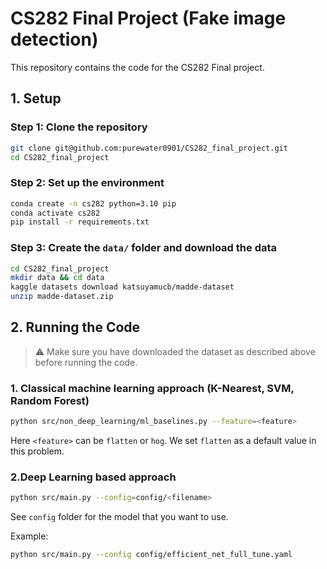 # CS282 Final Project (Fake image detection)

This repository contains the code for the CS282 Final project.

## 1. Setup

### Step 1: Clone the repository

```bash
git clone git@github.com:purewater0901/CS282_final_project.git
cd CS282_final_project
```

### Step 2: Set up the environment

```bash
conda create -n cs282 python=3.10 pip
conda activate cs282
pip install -r requirements.txt
```

### Step 3: Create the `data/` folder and download the data

```bash
cd CS282_final_project
mkdir data && cd data
kaggle datasets download katsuyamucb/madde-dataset
unzip madde-dataset.zip
```

## 2. Running the Code

> ⚠️ Make sure you have downloaded the dataset as described above before running the code.

### 1. Classical machine learning approach (K-Nearest, SVM, Random Forest)

```bash
python src/non_deep_learning/ml_baselines.py --feature=<feature>
```

Here `<feature>` can be `flatten` or `hog`. We set `flatten` as a default value in this problem.

### 2.Deep Learning based approach

```bash
python src/main.py --config=config/<filename>
```

See `config` folder for the model that you want to use.

Example:

```bash
python src/main.py --config config/efficient_net_full_tune.yaml
```
